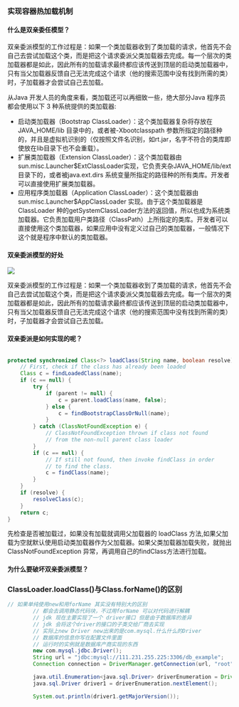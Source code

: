 ### 实现容器热加载机制

#### 什么是双亲委任模型？ 
双亲委派模型的工作过程是：如果一个类加载器收到了类加载的请求，他首先不会自己去尝试加载这个类，而是把这个请求委派父类加载器去完成。每一个层次的类加载器都是如此，因此所有的加载请求最终都应该传送到顶层的启动类加载器中，只有当父加载器反馈自己无法完成这个请求（他的搜索范围中没有找到所需的类）时，子加载器才会尝试自己去加载。

从Java 开发人员的角度来看，类加载还可以再细致一些，绝大部分Java 程序员都会使用以下 3 种系统提供的类加载器:

* 启动类加载器（Bootstrap ClassLoader）：这个类加载器复杂将存放在 JAVA_HOME/lib 目录中的，或者被-Xbootclasspath 参数所指定的路径种的，并且是虚拟机识别的（仅按照文件名识别，如rt.jar，名字不符合的类库即使放在lib目录下也不会重载）。
* 扩展类加载器（Extension ClassLoader）：这个类加载器由sun.misc.Launcher$ExtClassLoader实现，它负责夹杂JAVA_HOME/lib/ext 目录下的，或者被java.ext.dirs 系统变量所指定的路径种的所有类库。开发者可以直接使用扩展类加载器。
* 应用程序类加载器（Application ClassLoader）：这个类加载器由sun.misc.Launcher$AppClassLoader 实现。由于这个类加载器是ClassLoader 种的getSystemClassLoader方法的返回值，所以也成为系统类加载器。它负责加载用户类路径（ClassPath）上所指定的类库。开发者可以直接使用这个类加载器，如果应用中没有定义过自己的类加载器，一般情况下这个就是程序中默认的类加载器。



#### 双亲委派模型的好处

![](https://img-blog.csdn.net/20180508201301409?watermark/2/text/aHR0cHM6Ly9ibG9nLmNzZG4ubmV0L2Rhbmd3YW5tYTY0ODk=/font/5a6L5L2T/fontsize/400/fill/I0JBQkFCMA==/dissolve/70)

双亲委派模型的工作过程是：如果一个类加载器收到了类加载的请求，他首先不会自己去尝试加载这个类，而是把这个请求委派父类加载器去完成。每一个层次的类加载器都是如此，因此所有的加载请求最终都应该传送到顶层的启动类加载器中，只有当父加载器反馈自己无法完成这个请求（他的搜索范围中没有找到所需的类）时，子加载器才会尝试自己去加载。



#### 双亲委派是如何实现的呢？

```java

protected synchronized Class<?> loadClass(String name, boolean resolve)   throws ClassNotFoundException{  
    // First, check if the class has already been loaded  
    Class c = findLoadedClass(name);  
    if (c == null) {  
        try {  
            if (parent != null) {  
                c = parent.loadClass(name, false);  
            } else {  
                c = findBootstrapClassOrNull(name);  
            }  
        } catch (ClassNotFoundException e) {  
            // ClassNotFoundException thrown if class not found  
            // from the non-null parent class loader  
        }  
        if (c == null) {  
            // If still not found, then invoke findClass in order  
            // to find the class.  
            c = findClass(name);  
        }  
    }  
    if (resolve) {  
        resolveClass(c);  
    }  
    return c;  
}
```
先检查是否被加载过，如果没有加载就调用父加载器的 loadClass 方法,如果父加载为空就默认使用启动类加载器作为父加载器。如果父类加载器加载失败，就抛出ClassNotFoundException 异常，再调用自己的findClass方法进行加载。


#### 为什么要破坏双亲委派模型？





### ClassLoader.loadClass()与Class.forName()的区别

```java
// 如果单纯使用new和用forName 其实没有特别大的区别
        // 都会去调用静态代码块，不过用forName 可以对代码进行解耦
        // jdk 现在主要实现了一个 driver接口 但是由于数据库的差异
        // jdk 会将这个driver的接口的子类交给厂商去实现
        // 实际上new Driver new出来的是com.mysql.什么什么的Driver
        // 数据库的信息你写在配置文件里面
        // 运行时的实例就是数据库产商实现的东西
        new com.mysql.jdbc.Driver();
        String url = "jdbc:mysql://111.231.255.225:3306/db_example";
        Connection connection = DriverManager.getConnection(url, "root", "123456zjd");

        java.util.Enumeration<java.sql.Driver> driverEnumeration = DriverManager.getDrivers();
        java.sql.Driver driver1 = driverEnumeration.nextElement();

        System.out.println(driver1.getMajorVersion());
```

